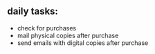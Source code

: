 ## daily tasks:

- check for purchases
- mail physical copies after purchase
- send emails with digital copies after purchase